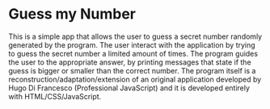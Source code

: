 # Guess my Number

This is a simple app that allows the user to guess a secret number randomly generated by the program. The user interact with the application by trying to guess the secret number a limited amount of times. The program guides the user to the appropriate answer, by printing messages that state if the guess is bigger or smaller than the correct number. The program itself is a reconstruction/adaptation/extension of an original application developed by Hugo Di Francesco (Professional JavaScript) and it is developed entirely with HTML/CSS/JavaScript.

